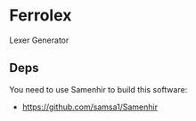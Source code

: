 # Ferrolex
Lexer Generator

## Deps

You need to use Samenhir to build this software:
* https://github.com/samsa1/Samenhir